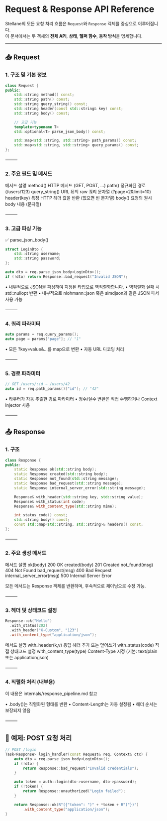 # Request & Response API Reference

Stellane의 모든 요청 처리 흐름은 `Request`와 `Response` 객체를 중심으로 이루어집니다.  
이 문서에서는 두 객체의 **전체 API**, **상태**, **헬퍼 함수**, **동작 방식**을 명세합니다.

---

## 📥 Request

### 1. 구조 및 기본 정보

```cpp
class Request {
public:
    std::string method() const;
    std::string path() const;
    std::string query_string() const;
    std::string header(const std::string& key) const;
    std::string body() const;

    // 고급 기능
    template<typename T>
    std::optional<T> parse_json_body() const;

    std::map<std::string, std::string> path_params() const;
    std::map<std::string, std::string> query_params() const;
};
```

⸻

### 2. 주요 필드 및 메서드

메서드	설명
method()	HTTP 메서드 (GET, POST, …)
path()	정규화된 경로 (/users/123)
query_string()	URL 뒤의 raw 쿼리 문자열 (?page=2&limit=10)
header(key)	특정 HTTP 헤더 값을 반환 (없으면 빈 문자열)
body()	요청의 원시 body 내용 (문자열)


⸻

### 3. 고급 파싱 기능

✅ parse_json_body<T>()
```cpp
struct LoginDto {
    std::string username;
    std::string password;
};

auto dto = req.parse_json_body<LoginDto>();
if (!dto) return Response::bad_request("Invalid JSON");
```
  •	내부적으로 JSON을 파싱하여 지정된 타입으로 역직렬화합니다.
	•	역직렬화 실패 시 std::nullopt 반환
	•	내부적으로 nlohmann::json 혹은 simdjson과 같은 JSON 파서 사용 가능

⸻

### 4. 쿼리 파라미터
```cpp
auto params = req.query_params();
auto page = params["page"]; // "1"
```
  •	모든 ?key=value&...를 map으로 변환
	•	자동 URL 디코딩 처리

⸻

### 5. 경로 파라미터
```cpp
// GET /users/:id → /users/42
auto id = req.path_params()["id"]; // "42"
```
  •	라우터가 자동 추출한 경로 파라미터
	•	정수/실수 변환은 직접 수행하거나 Context Injector 사용

⸻

## 📤 Response

### 1. 구조
```cpp
class Response {
public:
    static Response ok(std::string body);
    static Response created(std::string body);
    static Response not_found(std::string message);
    static Response bad_request(std::string message);
    static Response internal_server_error(std::string message);

    Response& with_header(std::string key, std::string value);
    Response& with_status(int code);
    Response& with_content_type(std::string mime);

    int status_code() const;
    std::string body() const;
    const std::map<std::string, std::string>& headers() const;
};
```

⸻

### 2. 주요 생성 메서드

메서드	설명
ok(body)	200 OK
created(body)	201 Created
not_found(msg)	404 Not Found
bad_request(msg)	400 Bad Request
internal_server_error(msg)	500 Internal Server Error

모든 메서드는 Response 객체를 반환하며, 후속적으로 체이닝으로 수정 가능.

⸻

### 3. 헤더 및 상태코드 설정
```cpp
Response::ok("Hello")
  .with_status(202)
  .with_header("X-Custom", "123")
  .with_content_type("application/json");
```
메서드	설명
with_header(k,v)	응답 헤더 추가 또는 덮어쓰기
with_status(code)	직접 상태코드 설정
with_content_type(type)	Content-Type 지정 (기본: text/plain 또는 application/json)


⸻

### 4. 직렬화 처리 (내부용)

이 내용은 internals/response_pipeline.md 참고

  •	.body()는 직렬화된 형태를 반환
	•	Content-Length는 자동 설정됨
	•	헤더 순서는 보장되지 않음

⸻

## 🧪 예제: POST 요청 처리
```cpp
// POST /login
Task<Response> login_handler(const Request& req, Context& ctx) {
    auto dto = req.parse_json_body<LoginDto>();
    if (!dto) {
        return Response::bad_request("Invalid credentials");
    }

    auto token = auth::login(dto->username, dto->password);
    if (!token) {
        return Response::unauthorized("Login failed");
    }

    return Response::ok(R"({"token": ")" + *token + R"("})")
        .with_content_type("application/json");
}
```
